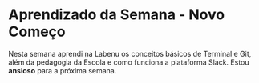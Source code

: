 # Aprendizado da Semana - Novo Começo

Nesta semana aprendi na Labenu os conceitos básicos de Terminal e Git, além da pedagogia da Escola e como funciona a plataforma Slack. Estou **ansioso** para a próxima semana.

